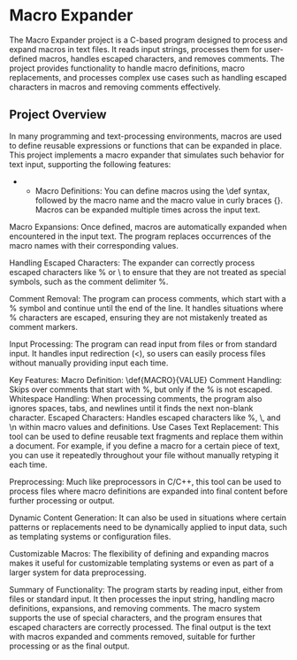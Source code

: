 # Macro Expander
The Macro Expander project is a C-based program designed to process and expand macros in text files. It reads input strings, processes them for user-defined macros, handles escaped characters, and removes comments. The project provides functionality to handle macro definitions, macro replacements, and processes complex use cases such as handling escaped characters in macros and removing comments effectively.

## Project Overview
In many programming and text-processing environments, macros are used to define reusable expressions or functions that can be expanded in place. This project implements a macro expander that simulates such behavior for text input, supporting the following features:

- * Macro Definitions: You can define macros using the \def syntax, followed by the macro name and the macro value in curly braces {}. Macros can be expanded multiple times across the input text.

Macro Expansions: Once defined, macros are automatically expanded when encountered in the input text. The program replaces occurrences of the macro names with their corresponding values.

Handling Escaped Characters: The expander can correctly process escaped characters like \% or \\ to ensure that they are not treated as special symbols, such as the comment delimiter %.

Comment Removal: The program can process comments, which start with a % symbol and continue until the end of the line. It handles situations where % characters are escaped, ensuring they are not mistakenly treated as comment markers.

Input Processing: The program can read input from files or from standard input. It handles input redirection (<), so users can easily process files without manually providing input each time.

Key Features:
Macro Definition: \def{MACRO}{VALUE}
Comment Handling: Skips over comments that start with %, but only if the % is not escaped.
Whitespace Handling: When processing comments, the program also ignores spaces, tabs, and newlines until it finds the next non-blank character.
Escaped Characters: Handles escaped characters like \%, \\, and \n within macro values and definitions.
Use Cases
Text Replacement: This tool can be used to define reusable text fragments and replace them within a document. For example, if you define a macro for a certain piece of text, you can use it repeatedly throughout your file without manually retyping it each time.

Preprocessing: Much like preprocessors in C/C++, this tool can be used to process files where macro definitions are expanded into final content before further processing or output.

Dynamic Content Generation: It can also be used in situations where certain patterns or replacements need to be dynamically applied to input data, such as templating systems or configuration files.

Customizable Macros: The flexibility of defining and expanding macros makes it useful for customizable templating systems or even as part of a larger system for data preprocessing.

Summary of Functionality:
The program starts by reading input, either from files or standard input.
It then processes the input string, handling macro definitions, expansions, and removing comments.
The macro system supports the use of special characters, and the program ensures that escaped characters are correctly processed.
The final output is the text with macros expanded and comments removed, suitable for further processing or as the final output.
